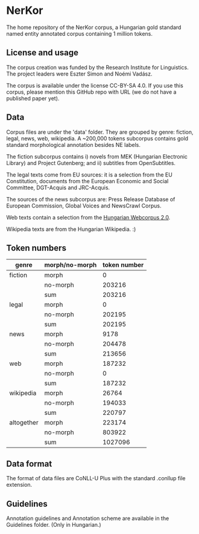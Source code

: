# NerKor
The home repository of the NerKor corpus, a Hungarian gold standard named entity annotated corpus containing 1 million tokens. 

## License and usage

The corpus creation was funded by the Research Institute for Linguistics. The project leaders were Eszter Simon and Noémi Vadász. 

The corpus is available under the license CC-BY-SA 4.0. If you use this corpus, please mention this GitHub repo with URL (we do not have a published paper yet). 

## Data

Corpus files are under the 'data' folder. They are grouped by genre: fiction, legal, news, web, wikipedia. A ~200,000 tokens subcorpus contains gold standard morphological annotation besides NE labels. 

The fiction subcorpus contains i) novels from MEK (Hungarian Electronic Library) and Project Gutenberg; and ii) subtitles from OpenSubtitles. 

The legal texts come from EU sources: it is a selection from the EU Constitution, documents from the European Economic and Social Committee, DGT-Acquis and JRC-Acquis.

The sources of the news subcorpus are: Press Release Database of European Commission, Global Voices and NewsCrawl Corpus. 

Web texts contain a selection from the [Hungarian Webcorpus 2.0](https://hlt.bme.hu/en/resources/webcorpus2). 

Wikipedia texts are from the Hungarian Wikipedia. :)

## Token numbers

| genre | morph/no-morph | token number |
|---------|--------|------------|
| fiction | morph | 0 |
|  | no-morph | 203216 |
|  | sum | 203216 |
| legal | morph | 0 |
|  | no-morph | 202195 |
|  | sum | 202195 |
| news | morph | 9178 |
|  | no-morph | 204478 |
|  | sum | 213656 |
| web | morph | 187232 |
|  | no-morph | 0 |
|  | sum | 187232 |
| wikipedia | morph | 26764 |
|  | no-morph | 194033 |
|  | sum | 220797 |
| altogether | morph | 223174 |
|  | no-morph | 803922 |
|  | sum | 1027096 |

## Data format

The format of data files are CoNLL-U Plus with the standard .conllup file extension. 

## Guidelines

Annotation guidelines and Annotation scheme are available in the Guidelines folder. (Only in Hungarian.)
